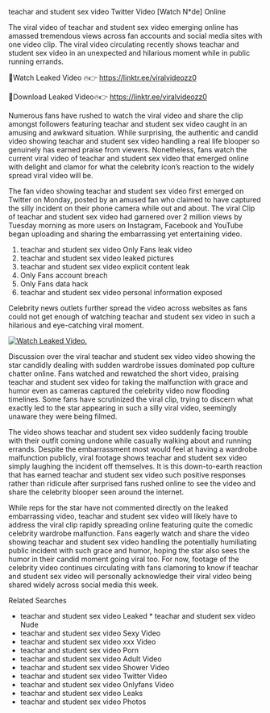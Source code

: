 ﻿teachar and student sex video Twitter Video [Watch N*de] Online

The viral video of ﻿teachar and student sex video emerging online has amassed tremendous views across fan accounts and social media sites with one video clip. The viral video circulating recently shows ﻿teachar and student sex video in an unexpected and hilarious moment while in public running errands. 

🔴Watch Leaked Video 🔥👉  https://linktr.ee/viralvideozz0 

🔴Download Leaked Video🔥👉  https://linktr.ee/viralvideozz0 

Numerous fans have rushed to watch the viral video and share the clip amongst followers featuring ﻿teachar and student sex video caught in an amusing and awkward situation. While surprising, the authentic and candid video showing ﻿teachar and student sex video handling a real life blooper so genuinely has earned praise from viewers. Nonetheless, fans watch the current viral video of ﻿teachar and student sex video that emerged online with delight and clamor for what the celebrity icon’s reaction to the widely spread viral video will be.

The fan video showing ﻿teachar and student sex video first emerged on Twitter on Monday, posted by an amused fan who claimed to have captured the silly incident on their phone camera while out and about. The viral Clip of ﻿teachar and student sex video had garnered over 2 million views by Tuesday morning as more users on Instagram, Facebook and YouTube began uploading and sharing the embarrassing yet entertaining video. 

1. ﻿teachar and student sex video Only Fans leak video
2. ﻿teachar and student sex video leaked pictures
3. ﻿teachar and student sex video explicit content leak
4. Only Fans account breach
5. Only Fans data hack
6. ﻿teachar and student sex video personal information exposed

Celebrity news outlets further spread the video across websites as fans could not get enough of watching ﻿teachar and student sex video in such a hilarious and eye-catching viral moment. 

[![Watch Leaked Video.](https://miro.medium.com/v2/resize:fit:828/format:webp/1*cilzJN44JGOrTw9NJCrNHA.gif "Watch Leaked Video")](https://linktr.ee/viralvideozz0)

Discussion over the viral ﻿teachar and student sex video video showing the star candidly dealing with sudden wardrobe issues dominated pop culture chatter online. Fans watched and rewatched the short video, praising ﻿teachar and student sex video for taking the malfunction with grace and humor even as cameras captured the celebrity video now flooding timelines. Some fans have scrutinized the viral clip, trying to discern what exactly led to the star appearing in such a silly viral video, seemingly unaware they were being filmed.

The video shows ﻿teachar and student sex video suddenly facing trouble with their outfit coming undone while casually walking about and running errands. Despite the embarrassment most would feel at having a wardrobe malfunction publicly, viral footage shows ﻿teachar and student sex video simply laughing the incident off themselves. It is this down-to-earth reaction that has earned ﻿teachar and student sex video such positive responses rather than ridicule after surprised fans rushed online to see the video and share the celebrity blooper seen around the internet.  

While reps for the star have not commented directly on the leaked embarrassing video, ﻿teachar and student sex video will likely have to address the viral clip rapidly spreading online featuring quite the comedic celebrity wardrobe malfunction. Fans eagerly watch and share the video showing ﻿teachar and student sex video handling the potentially humiliating public incident with such grace and humor, hoping the star also sees the humor in their candid moment going viral too. For now, footage of the celebrity video continues circulating with fans clamoring to know if ﻿teachar and student sex video will personally acknowledge their viral video being shared widely across social media this week.

Related Searches
* ﻿teachar and student sex video Leaked
﻿* teachar and student sex video Nude
* ﻿teachar and student sex video Sexy Video
* ﻿teachar and student sex video xxx Video
* ﻿teachar and student sex video Porn
* ﻿teachar and student sex video Adult Video
* ﻿teachar and student sex video Shower Video
* ﻿teachar and student sex video Twitter Video
* ﻿teachar and student sex video Onlyfans Video
* ﻿teachar and student sex video Leaks
* ﻿teachar and student sex video Photos